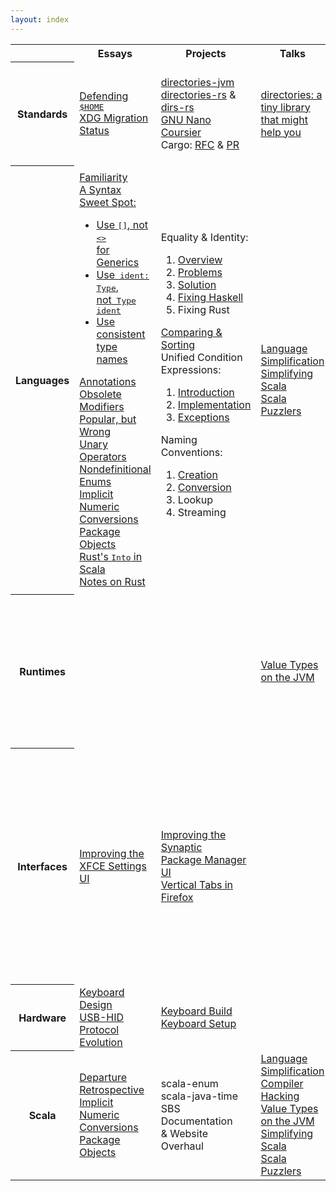 ```yaml
---
layout: index
---
```


<table class="table-index">
  <tr>
    <th class="table-topic"></th>
    <th>Essays</th>
    <th>Projects</th>
    <th>Talks</th>
    <th>Links</th>
  </tr>
  <tr>
    <th class="table-topic">Standards</th>
    <td>
      <div><a href="standards/defending-home">Defending <kbd>$HOME</kbd></a></div>
      <div><a href="standards/xdg-migration-status">XDG Migration Status</a></div>
    </td>
    <td>
      <div><a href="https://github.com/soc/directories-jvm/">directories-jvm</a></div>
      <div><a href="https://github.com/soc/directories-rs/">directories-rs</a> &amp; <a href="https://github.com/soc/dirs-rs/">dirs-rs</a></div>
      <div><a href="https://git.savannah.gnu.org/cgit/nano.git/commit/?id=c16e79b612eb8e061a4bd0b5f187c37a036fc403">GNU Nano</a></div>
      <div><a href="https://github.com/coursier/coursier/pull/676">Coursier</a></div>
      <div>Cargo: <a href="https://github.com/rust-lang/rfcs/pull/1615">RFC</a> &amp; <a href="https://github.com/rust-lang/cargo/pull/5183">PR</a></div>
    </td>
    <td>
      <div><a href="talks/rust-meetup-2018">directories: a tiny library that might help you</a></div>
    </td>
    <td>
      <div><a href="https://www.joelonsoftware.com/2003/10/08/the-absolute-minimum-every-software-developer-absolutely-positively-must-know-about-unicode-and-character-sets-no-excuses/">Unicode &amp; Character Sets</a></div>
      <div><a href="https://googleprojectzero.blogspot.de/2016/02/the-definitive-guide-on-win32-to-nt.html">Path handling on Windows</a></div>
      <div><a href="https://yakking.branchable.com/posts/falsehoods-programmers-believe-about-file-paths/">Falsehoods about paths</a></div>
      <div><a href="https://www.cs.tau.ac.il/~nachum/calendar-book/index.shtml">Calendrical calculations</a></div>
    </td>
  </tr>
  <tr>
    <th class="table-topic">Languages</th>
    <td>
      <div><a href="languages/familiarity">Familiarity</a></div>
      <div><a href="languages/generics">A Syntax Sweet Spot:</a>
        <ul>
          <li><a href="languages/stop-using-angle-brackets-for-generics">Use <kbd>[]</kbd>, not <kbd><></kbd><br/>for Generics</a></li>
          <li><a href="languages/type-annotations">Use<kbd> ident: Type</kbd>,<br/>not<kbd> Type ident</kbd></a></li>
          <li><a href="languages/against-mixed-cased-type-names">Use consistent type names</a></li>
        </ul>
      </div>
      <div><a href="languages/annotations-obsolete-modifiers">Annotations Obsolete Modifiers</a></div>
      <div><a href="languages/popular-but-wrong">Popular, but Wrong</a></div>
      <div><a href="languages/unary-operators">Unary Operators</a></div>
      <div><a href="languages/nondefinitional-enums">Nondefinitional Enums</a></div>
      <div><a href="languages/implicit-numeric-conversions">Implicit Numeric Conversions</a></div>
      <div><a href="languages/package-objects">Package Objects</a></div>
      <div><a href="languages/rusts-into-in-scala">Rust's <kbd>Into</kbd> in Scala</a></div>
      <div><a href="languages/notes-on-rust">Notes on Rust</a></div>
    </td>
    <td>
      <div>Equality &amp; Identity:
        <ol>
          <li><a href="languages/equality-and-identity-part1">Overview</a></li>
          <li><a href="languages/equality-and-identity-part2">Problems</a></li>
          <li><a href="languages/equality-and-identity-part3">Solution</a></li>
          <li><a href="languages/equality-and-identity-part4">Fixing Haskell</a></li>
          <li>Fixing Rust</li>
        </ol>
      </div>
      <div><a href="languages/comparing-and-sorting">Comparing &amp; Sorting</a></div>
      <div>Unified Condition Expressions:
        <ol>
          <li><a href="languages/unified-condition-expressions">Introduction</a></li>
          <li><a href="languages/unified-condition-expressions-implementation">Implementation</a></li>
          <li><a href="languages/unified-condition-expressions-exceptions">Exceptions</a></li>
        </ol>
      </div>
      <div>Naming Conventions:
        <ol>
          <li><a href="languages/naming-conventions-creation">Creation</a></li>
          <li><a href="languages/naming-conventions-conversion">Conversion</a></li>
          <li>Lookup</li>
          <li>Streaming</li>
        </ol>
      </div>
    </td>
    <td>
      <div><a href="talks/scalasphere-2016">Language Simplification</a></div>
      <div><a href="talks/scaladays-2014">Simplifying Scala</a></div>
      <div><a href="talks/functional-meetup-2014">Scala Puzzlers</a></div>
    </td>
    <td>
      <div><a href="https://hillelwayne.com/post/influential-dead-languages/">10 Most(ly dead) Influential Programming Languages</a></div>
      <div><a href="https://madhadron.com/posts/seven_languages.html">7 programming ur-languages</a></div>
      <div><a href="https://belkadan.com/blog/tags/swift-regrets/">Swift Regrets</a></div>
      <div><a href="https://pling.jondgoodwin.com/post/cyclone/">Cyclone's Fascinating Influence</a></div>
      <div><a href="https://gankra.github.io/blah/swift-abi/">Dynamic Linking and Interface Stability</a></div>
      <div><a href="https://pling.jondgoodwin.com/post/semicolon-inference/">Semicolon Inference</a></div>
      <div><a href="http://blog.ezyang.com/2014/07/type-classes-confluence-coherence-global-uniqueness/">Type classes: confluence, coherence & global uniqueness</a></div>
      <div><a href="https://eed3si9n.com/dependency-resolver-semantics">Semantics of Dependency Resolvers</a></div>
      <div><a href="https://okasaki.blogspot.com/2008/02/in-praise-of-mandatory-indentation-for.html">In Praise of Mandatory Indentation</a></div>
      <div><a href="https://www.youtube.com/watch?v=pNhBQJN44YQ">Extreme Cleverness:<br/>Functional Data Structures</a></div>
      <div><a href="https://www.youtube.com/watch?v=8OJ_-L1QcDw">Living in a Post-Functional World</a></div>
    </td>
  </tr>
  <tr>
    <th class="table-topic">Runtimes</th>
    <td></td>
    <td></td>
    <td>
      <div><a href="talks/scaladays-2015">Value Types on the JVM</a></div>
    </td>
    <td>
      <div><a href="http://www.wolczko.com/CS294/">Virtual Machines<br/>and Managed Runtimes</a></div>
      <div><a href="https://soft-dev.org/events/vmss16/">Virtual Machines<br/>Summer School 2016</a></div>
      <div><a href="https://carolchen.me/blog/technical/jits-impls/">How JIT Compilers are Implemented and Fast</a></div>
    </td>
  </tr>
  <tr>
    <th class="table-topic">Interfaces</th>
    <td>
      <div><a href="interfaces/improving-the-xfce-settings-ui">Improving the XFCE Settings UI</a></div>
    </td>
    <td>
      <div><a href="interfaces/improving-the-synaptic-package-manager-ui">Improving the Synaptic<br/>Package Manager UI</a></div>
      <div><a href="interfaces/vertical-tabs-in-firefox">Vertical Tabs in Firefox</a></div>
    </td>
    <td></td>
    <td>
      <div><a href="https://www.youtube.com/watch?v=pq1XqP4-qOo">Hybrid Dynamic/Static Linking</a></div>
      <div><a href="https://justine.lol/ape.html">αcτµαlly pδrταblε εxεcµταblε</a></div>
      <div>Ghosts of Unix Past
        <ol>
          <li><a href="https://lwn.net/Articles/411845/">Design patterns</a></li>
          <li><a href="https://lwn.net/Articles/412131/">Conflated designs</a></li>
          <li><a href="https://lwn.net/Articles/414618/">Unfixable designs</a></li>
          <li><a href="https://lwn.net/Articles/416494/">High-maintenance designs</a></li>
        </ol>
      </div>
    </td>
  </tr>
  <tr>
    <th class="table-topic">Hardware</th>
    <td>
      <div><a href="hardware/keyboard-design">Keyboard Design</a></div>
      <div><a href="hardware/usb-standard">USB-HID Protocol Evolution</a></div>
    </td>
    <td>
      <div><a href="hardware/keyboard-build">Keyboard Build</a></div>
      <div><a href="hardware/keyboard-setup">Keyboard Setup</a></div>
    </td>
    <td></td>
    <td><a href="https://os.phil-opp.com/">Writing an OS in Rust</a></td>
  </tr>
  <tr>
    <th class="table-topic">Scala</th>
    <td>
      <div><a href="scala/departure">Departure</a></div>
      <div><a href="scala/retrospective">Retrospective</a></div>
      <div><a href="languages/implicit-numeric-conversions">Implicit Numeric Conversions</a></div>
      <div><a href="languages/package-objects">Package Objects</a></div>
    </td>
    <td>
      <div>scala-enum</div>
      <div>scala-java-time</div>
      <div>SBS</div>
      <div>Documentation<br/>&amp; Website Overhaul</div>
    </td>
    <td>
      <div><a href="talks/scalasphere-2016">Language Simplification</a></div>
      <div><a href="talks/scalaworld-2015">Compiler Hacking</a></div>
      <div><a href="talks/scaladays-2015">Value Types on the JVM</a></div>
      <div><a href="talks/scaladays-2014">Simplifying Scala</a></div>
      <div><a href="talks/functional-meetup-2014">Scala Puzzlers</a></div>
    </td>
    <td>
      <div><a href="https://www.youtube.com/watch?v=TS1lpKBMkgg">We're Doing It All Wrong</a></div>
      <div><a href="https://www.youtube.com/watch?v=uiJycy6dFSQ">Scala Collections: Why Not?</a></div>
      <div><a href="https://www.youtube.com/watch?v=4jh94gowim0">psp collections: views and more</a></div>
    </td>
  </tr>
</table>
